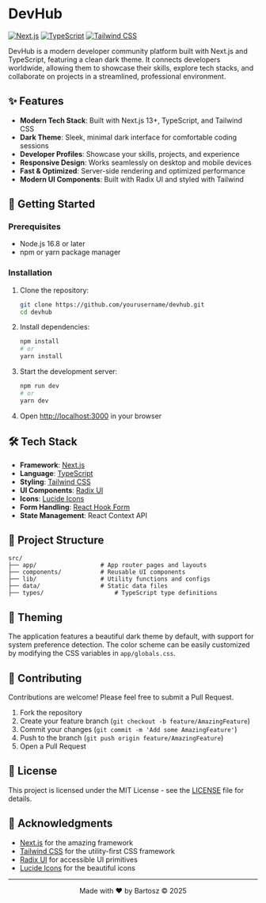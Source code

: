 # DevHub

[![Next.js](https://img.shields.io/badge/Next.js-000000?style=for-the-badge&logo=nextdotjs&logoColor=white)](https://nextjs.org/)
[![TypeScript](https://img.shields.io/badge/TypeScript-007ACC?style=for-the-badge&logo=typescript&logoColor=white)](https://www.typescriptlang.org/)
[![Tailwind CSS](https://img.shields.io/badge/Tailwind_CSS-38B2AC?style=for-the-badge&logo=tailwind-css&logoColor=white)](https://tailwindcss.com/)

DevHub is a modern developer community platform built with Next.js and TypeScript, featuring a clean dark theme. It connects developers worldwide, allowing them to showcase their skills, explore tech stacks, and collaborate on projects in a streamlined, professional environment.

## ✨ Features

- **Modern Tech Stack**: Built with Next.js 13+, TypeScript, and Tailwind CSS
- **Dark Theme**: Sleek, minimal dark interface for comfortable coding sessions
- **Developer Profiles**: Showcase your skills, projects, and experience
- **Responsive Design**: Works seamlessly on desktop and mobile devices
- **Fast & Optimized**: Server-side rendering and optimized performance
- **Modern UI Components**: Built with Radix UI and styled with Tailwind

## 🚀 Getting Started

### Prerequisites

- Node.js 16.8 or later
- npm or yarn package manager

### Installation

1. Clone the repository:
   ```bash
   git clone https://github.com/yourusername/devhub.git
   cd devhub
   ```

2. Install dependencies:
   ```bash
   npm install
   # or
   yarn install
   ```

3. Start the development server:
   ```bash
   npm run dev
   # or
   yarn dev
   ```

4. Open [http://localhost:3000](http://localhost:3000) in your browser

## 🛠️ Tech Stack

- **Framework**: [Next.js](https://nextjs.org/)
- **Language**: [TypeScript](https://www.typescriptlang.org/)
- **Styling**: [Tailwind CSS](https://tailwindcss.com/)
- **UI Components**: [Radix UI](https://www.radix-ui.com/)
- **Icons**: [Lucide Icons](https://lucide.dev/)
- **Form Handling**: [React Hook Form](https://react-hook-form.com/)
- **State Management**: React Context API

## 📂 Project Structure

```
src/
├── app/                  # App router pages and layouts
├── components/           # Reusable UI components
├── lib/                  # Utility functions and configs
├── data/                 # Static data files
├── types/                    # TypeScript type definitions
```

## 🎨 Theming

The application features a beautiful dark theme by default, with support for system preference detection. The color scheme can be easily customized by modifying the CSS variables in `app/globals.css`.

## 🤝 Contributing

Contributions are welcome! Please feel free to submit a Pull Request.

1. Fork the repository
2. Create your feature branch (`git checkout -b feature/AmazingFeature`)
3. Commit your changes (`git commit -m 'Add some AmazingFeature'`)
4. Push to the branch (`git push origin feature/AmazingFeature`)
5. Open a Pull Request

## 📄 License

This project is licensed under the MIT License - see the [LICENSE](LICENSE) file for details.

## 🙏 Acknowledgments

- [Next.js](https://nextjs.org/) for the amazing framework
- [Tailwind CSS](https://tailwindcss.com/) for the utility-first CSS framework
- [Radix UI](https://www.radix-ui.com/) for accessible UI primitives
- [Lucide Icons](https://lucide.dev/) for the beautiful icons

---

<div align="center">
  Made with ❤️ by Bartosz &copy; 2025
</div>
